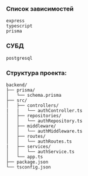 ### Список зависимостей
```
express 
typescript 
prisma 
```

### СУБД
```
postgresql
```

### Структура проекта:
```
backend/
├── prisma/
│   └── schema.prisma
├── src/
│   ├── controllers/
|   |   └── authController.ts        
│   ├── repositories/
│   │   └── authRepository.ts
│   ├── middleware/
│   │   └── authMiddleware.ts
│   ├── routes/
│   │   └── authRoutes.ts
|   ├── services/
│   │   └── authService.ts
│   └── app.ts
├── package.json
└── tsconfig.json
```